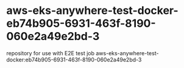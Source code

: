 # aws-eks-anywhere-test-docker-eb74b905-6931-463f-8190-060e2a49e2bd-3
repository for use with E2E test job aws-eks-anywhere-test-docker:eb74b905-6931-463f-8190-060e2a49e2bd-3
